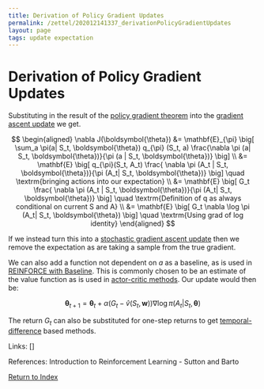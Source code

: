 ```yaml
---
title: Derivation of Policy Gradient Updates
permalink: /zettel/202012141337_derivationPolicyGradientUpdates
layout: page
tags: update expectation
---
```

# Derivation of Policy Gradient Updates

Substituting in the result of the [policy gradient theorem](202012141215_policyGradientTheorem) into 
the [gradient ascent update](202012141139_policyGradientMethods) we get.

$$
\begin{aligned}
\nabla J(\boldsymbol{\theta}) &= \mathbf{E}_{\pi} \big[ \sum_a \pi(a| S_t, \boldsymbol{\theta}) q_{\pi} (S_t, a) \frac{\nabla \pi (a| S_t, \boldsymbol{\theta})}{\pi (a | S_t, \boldsymbol{\theta})} \big] \\
&= \mathbf{E} \big[ q_{\pi}(S_t, A_t) \frac{ \nabla \pi (A_t | S_t, \boldsymbol{\theta})}{\pi (A_t| S_t, \boldsymbol{\theta})} \big] \quad \textrm{bringing actions into our expectation} \\
&= \mathbf{E} \big[ G_t \frac{ \nabla \pi (A_t | S_t, \boldsymbol{\theta})}{\pi (A_t| S_t, \boldsymbol{\theta})} \big] \quad \textrm{Definition of q as always conditional on current S and A} \\
&= \mathbf{E} \big[ G_t \nabla \log \pi (A_t| S_t, \boldsymbol{\theta}) \big] \quad \textrm{Using grad of log identity}
\end{aligned}
$$

If we instead turn this into a [stochastic gradient ascent update](202104051024_stochasticGradientDescent) then we remove 
the expectation as are taking a sample from the true gradient.

We can also add a function not dependent on $a$ as a baseline, as is used in [REINFORCE with Baseline](202012121514_reinforceWithBaseline). 
This is commonly chosen to be an estimate of the value function as is used in [actor-critic methods](202012141327_actorCriticMethods). Our 
update would then be:

$$
\boldsymbol{\theta}_{t+1} = \boldsymbol{\theta}_{t} + \alpha \big( G_t - \hat{v}(S_t, \mathbf{w}) \big) \nabla \log \pi (A_t | S_t, \boldsymbol{\theta})
$$

The return $G_t$ can also be substituted for one-step returns to get [temporal-difference](202011302050_tabularTDZero) based methods.


Links: []

References: Introduction to Reinforcement Learning - Sutton and Barto

[Return to Index](index)